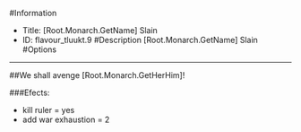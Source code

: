 #Information
 - Title: [Root.Monarch.GetName] Slain
 - ID: flavour_tluukt.9
#Description
[Root.Monarch.GetName] Slain
#Options

___
##We shall avenge [Root.Monarch.GetHerHim]!

###Efects:<ul><li>kill ruler = yes</li><li>add war exhaustion = 2</li></ul>
